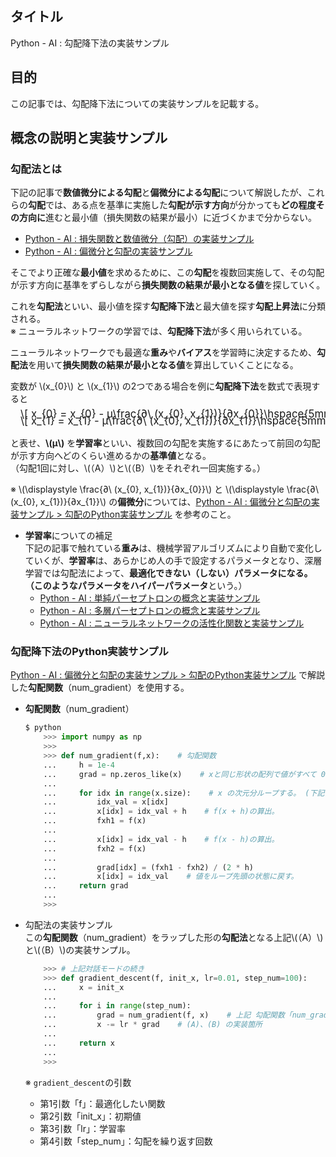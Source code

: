 ## タイトル
Python - AI : 勾配降下法の実装サンプル

## 目的
この記事では、勾配降下法についての実装サンプルを記載する。

## 概念の説明と実装サンプル
### 勾配法とは
下記の記事で**数値微分による勾配**と**偏微分による勾配**について解説したが、これらの**勾配**では、ある点を基準に実施した**勾配が示す方向**が分かっても**どの程度その方向に**進むと最小値（損失関数の結果が最小）に近づくかまで分からない。
- [Python - AI : 損失関数と数値微分（勾配）の実装サンプル](https://sigma-se.com/detail/24/)
- [Python - AI : 偏微分と勾配の実装サンプル](https://sigma-se.com/detail/25/)

そこでより正確な**最小値**を求めるために、この**勾配**を複数回実施して、その勾配が示す方向に基準をずらしながら**損失関数の結果が最小となる値**を探していく。

これを**勾配法**といい、最小値を探す**勾配降下法**と最大値を探す**勾配上昇法**に分類される。<br>
※ ニューラルネットワークの学習では、**勾配降下法**が多く用いられている。

ニューラルネットワークでも最適な**重み**や**バイアス**を学習時に決定するため、**勾配法**を用いて**損失関数の結果が最小となる値**を算出していくことになる。

変数が \\(x_{0}\\) と \\(x_{1}\\) の2つである場合を例に**勾配降下法**を数式で表現すると

<div style="display: flex; margin-left: 1rem; font-size: 1.2em; margin-top: -0.75em; overflow-x: auto; white-space: nowrap;">
\[
 x_{0} = x_{0} - μ\frac{∂\ (x_{0}, x_{1})}{∂x_{0}}\hspace{5mm}･･･（A）
\]
</div>
<div style="display: flex; margin-left: 1rem; font-size: 1.2em; margin-top: -0.75em; overflow-x: auto; white-space: nowrap;">
\[
 x_{1} = x_{1} - μ\frac{∂\ (x_{0}, x_{1})}{∂x_{1}}\hspace{5mm}･･･（B）
\]
</div>

と表せ、**\\(μ\\)** を**学習率**といい、複数回の勾配を実施するにあたって前回の勾配が示す方向へどのくらい進めるかの**基準値**となる。<br>
（勾配1回に対し、\\(（A）\\)と\\(（B）\\)をそれぞれ一回実施する。）

※ \\(\displaystyle \frac{∂\ (x_{0}, x_{1})}{∂x_{0}}\\) と \\(\displaystyle \frac{∂\ (x_{0}, x_{1})}{∂x_{1}}\\) の**偏微分**については、[Python - AI : 偏微分と勾配の実装サンプル > 勾配のPython実装サンプル](https://sigma-se.com/detail/25/#:~:text=%E3%81%AB%E9%81%8E%E3%81%8E%E3%81%AA%E3%81%84%E3%80%82-,%E5%8B%BE%E9%85%8D%E3%81%AEPython%E5%AE%9F%E8%A3%85%E3%82%B5%E3%83%B3%E3%83%97%E3%83%AB,-%E4%B8%8A%E8%A8%98%E3%81%A7%E3%80%81) を参考のこと。

- **学習率**についての補足<br>
下記の記事で触れている**重み**は、機械学習アルゴリズムにより自動で変化していくが、**学習率**は、あらかじめ人の手で設定するパラメータとなり、深層学習では勾配法によって、**最適化できない（しない）**パラメータになる。<br>
（このようなパラメータを**ハイパーパラメータ**という。）
  - [Python - AI : 単純パーセプトロンの概念と実装サンプル](https://sigma-se.com/detail/15/)
  - [Python - AI : 多層パーセプトロンの概念と実装サンプル](https://sigma-se.com/detail/16/)
  - [Python - AI : ニューラルネットワークの活性化関数と実装サンプル](https://sigma-se.com/detail/17/)


### 勾配降下法のPython実装サンプル
[Python - AI : 偏微分と勾配の実装サンプル > 勾配のPython実装サンプル](https://sigma-se.com/detail/25/#:~:text=%E3%81%AB%E9%81%8E%E3%81%8E%E3%81%AA%E3%81%84%E3%80%82-,%E5%8B%BE%E9%85%8D%E3%81%AEPython%E5%AE%9F%E8%A3%85%E3%82%B5%E3%83%B3%E3%83%97%E3%83%AB,-%E4%B8%8A%E8%A8%98%E3%81%A7%E3%80%81) で解説した**勾配関数**（num_gradient）を使用する。

- **勾配関数**（num_gradient）
    ```python
    $ python
        >>> import numpy as np
        >>>
        >>> def num_gradient(f,x):    # 勾配関数
        ...     h = 1e-4
        ...     grad = np.zeros_like(x)    # xと同じ形状の配列で値がすべて 0
        ...
        ...     for idx in range(x.size):    # x の次元分ループする。 (下記例は、5.0, 10.0 の 2 周ループ)
        ...         idx_val = x[idx]
        ...         x[idx] = idx_val + h    # f(x + h)の算出。
        ...         fxh1 = f(x)
        ...
        ...         x[idx] = idx_val - h    # f(x - h)の算出。
        ...         fxh2 = f(x)
        ...
        ...         grad[idx] = (fxh1 - fxh2) / (2 * h)
        ...         x[idx] = idx_val    # 値をループ先頭の状態に戻す。
        ...     return grad
        ...
        >>>
    ```

- 勾配法の実装サンプル<br>
    この**勾配関数**（num_gradient）をラップした形の**勾配法**となる上記\\(（A）\\)と\\(（B）\\)の実装サンプル。
    ```python
        >>> # 上記対話モードの続き
        >>> def gradient_descent(f, init_x, lr=0.01, step_num=100):
        ...     x = init_x
        ...
        ...     for i in range(step_num):
        ...         grad = num_gradient(f, x)    # 上記 勾配関数「num_gradient」をコール
        ...         x -= lr * grad    # (A)、(B) の実装箇所
        ...
        ...     return x
        ...
        >>>
    ```
    ※ `gradient_descent`の引数
    - 第1引数「f」：最適化したい関数
    - 第2引数「init_x」：初期値
    - 第3引数「lr」：学習率
    - 第4引数「step_num」：勾配を繰り返す回数
